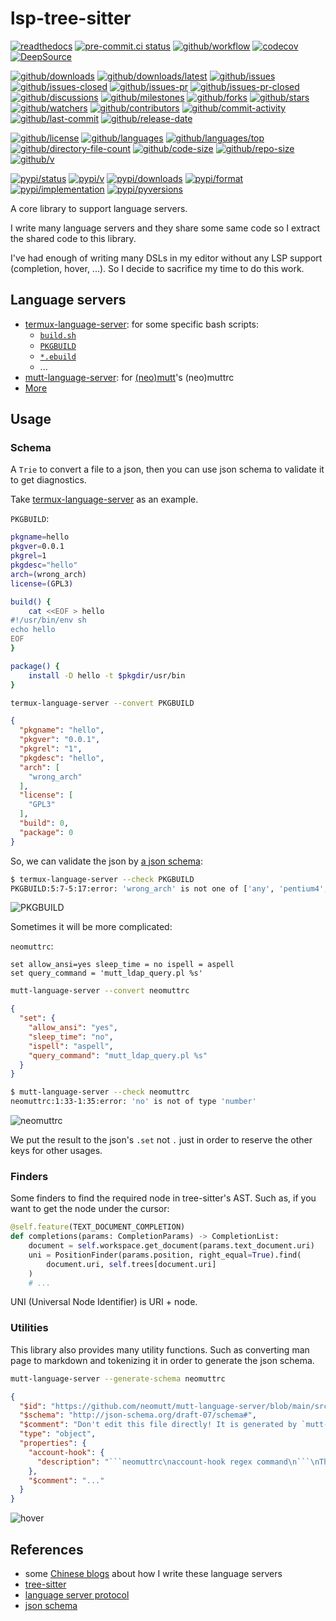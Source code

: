 # lsp-tree-sitter

[![readthedocs](https://shields.io/readthedocs/lsp-tree-sitter)](https://lsp-tree-sitter.readthedocs.io)
[![pre-commit.ci status](https://results.pre-commit.ci/badge/github/neomutt/lsp-tree-sitter/main.svg)](https://results.pre-commit.ci/latest/github/neomutt/lsp-tree-sitter/main)
[![github/workflow](https://github.com/neomutt/lsp-tree-sitter/actions/workflows/main.yml/badge.svg)](https://github.com/neomutt/lsp-tree-sitter/actions)
[![codecov](https://codecov.io/gh/neomutt/lsp-tree-sitter/branch/main/graph/badge.svg)](https://codecov.io/gh/neomutt/lsp-tree-sitter)
[![DeepSource](https://deepsource.io/gh/neomutt/lsp-tree-sitter.svg/?show_trend=true)](https://deepsource.io/gh/neomutt/lsp-tree-sitter)

[![github/downloads](https://shields.io/github/downloads/neomutt/lsp-tree-sitter/total)](https://github.com/neomutt/lsp-tree-sitter/releases)
[![github/downloads/latest](https://shields.io/github/downloads/neomutt/lsp-tree-sitter/latest/total)](https://github.com/neomutt/lsp-tree-sitter/releases/latest)
[![github/issues](https://shields.io/github/issues/neomutt/lsp-tree-sitter)](https://github.com/neomutt/lsp-tree-sitter/issues)
[![github/issues-closed](https://shields.io/github/issues-closed/neomutt/lsp-tree-sitter)](https://github.com/neomutt/lsp-tree-sitter/issues?q=is%3Aissue+is%3Aclosed)
[![github/issues-pr](https://shields.io/github/issues-pr/neomutt/lsp-tree-sitter)](https://github.com/neomutt/lsp-tree-sitter/pulls)
[![github/issues-pr-closed](https://shields.io/github/issues-pr-closed/neomutt/lsp-tree-sitter)](https://github.com/neomutt/lsp-tree-sitter/pulls?q=is%3Apr+is%3Aclosed)
[![github/discussions](https://shields.io/github/discussions/neomutt/lsp-tree-sitter)](https://github.com/neomutt/lsp-tree-sitter/discussions)
[![github/milestones](https://shields.io/github/milestones/all/neomutt/lsp-tree-sitter)](https://github.com/neomutt/lsp-tree-sitter/milestones)
[![github/forks](https://shields.io/github/forks/neomutt/lsp-tree-sitter)](https://github.com/neomutt/lsp-tree-sitter/network/members)
[![github/stars](https://shields.io/github/stars/neomutt/lsp-tree-sitter)](https://github.com/neomutt/lsp-tree-sitter/stargazers)
[![github/watchers](https://shields.io/github/watchers/neomutt/lsp-tree-sitter)](https://github.com/neomutt/lsp-tree-sitter/watchers)
[![github/contributors](https://shields.io/github/contributors/neomutt/lsp-tree-sitter)](https://github.com/neomutt/lsp-tree-sitter/graphs/contributors)
[![github/commit-activity](https://shields.io/github/commit-activity/w/neomutt/lsp-tree-sitter)](https://github.com/neomutt/lsp-tree-sitter/graphs/commit-activity)
[![github/last-commit](https://shields.io/github/last-commit/neomutt/lsp-tree-sitter)](https://github.com/neomutt/lsp-tree-sitter/commits)
[![github/release-date](https://shields.io/github/release-date/neomutt/lsp-tree-sitter)](https://github.com/neomutt/lsp-tree-sitter/releases/latest)

[![github/license](https://shields.io/github/license/neomutt/lsp-tree-sitter)](https://github.com/neomutt/lsp-tree-sitter/blob/main/LICENSE)
[![github/languages](https://shields.io/github/languages/count/neomutt/lsp-tree-sitter)](https://github.com/neomutt/lsp-tree-sitter)
[![github/languages/top](https://shields.io/github/languages/top/neomutt/lsp-tree-sitter)](https://github.com/neomutt/lsp-tree-sitter)
[![github/directory-file-count](https://shields.io/github/directory-file-count/neomutt/lsp-tree-sitter)](https://github.com/neomutt/lsp-tree-sitter)
[![github/code-size](https://shields.io/github/languages/code-size/neomutt/lsp-tree-sitter)](https://github.com/neomutt/lsp-tree-sitter)
[![github/repo-size](https://shields.io/github/repo-size/neomutt/lsp-tree-sitter)](https://github.com/neomutt/lsp-tree-sitter)
[![github/v](https://shields.io/github/v/release/neomutt/lsp-tree-sitter)](https://github.com/neomutt/lsp-tree-sitter)

[![pypi/status](https://shields.io/pypi/status/lsp-tree-sitter)](https://pypi.org/project/lsp-tree-sitter/#description)
[![pypi/v](https://shields.io/pypi/v/lsp-tree-sitter)](https://pypi.org/project/lsp-tree-sitter/#history)
[![pypi/downloads](https://shields.io/pypi/dd/lsp-tree-sitter)](https://pypi.org/project/lsp-tree-sitter/#files)
[![pypi/format](https://shields.io/pypi/format/lsp-tree-sitter)](https://pypi.org/project/lsp-tree-sitter/#files)
[![pypi/implementation](https://shields.io/pypi/implementation/lsp-tree-sitter)](https://pypi.org/project/lsp-tree-sitter/#files)
[![pypi/pyversions](https://shields.io/pypi/pyversions/lsp-tree-sitter)](https://pypi.org/project/lsp-tree-sitter/#files)

A core library to support language servers.

I write many language servers and they share some same code so I extract the
shared code to this library.

I've had enough of writing many DSLs in my editor without any LSP support
(completion, hover, ...). So I decide to sacrifice my time to do this work.

## Language servers

- [termux-language-server](https://github.com/termux/termux-language-server/):
  for some specific bash scripts:
  - [`build.sh`](https://github.com/termux/termux-packages/wiki/Creating-new-package)
  - [`PKGBUILD`](https://wiki.archlinux.org/title/PKGBUILD)
  - [`*.ebuild`](https://dev.gentoo.org/~zmedico/portage/doc/man/ebuild.5.html)
  - ...
- [mutt-language-server](https://github.com/neomutt/mutt-language-server):
  for [(neo)mutt](https://github.com/neomutt/neomutt)'s (neo)muttrc
- [More](https://github.com/Freed-Wu?tab=repositories&q=lsp-server)

## Usage

### Schema

A `Trie` to convert a file to a json, then you can use json schema to validate
it to get diagnostics.

Take
[termux-language-server](https://github.com/termux/termux-language-server/) as
an example.

`PKGBUILD`:

```sh
pkgname=hello
pkgver=0.0.1
pkgrel=1
pkgdesc="hello"
arch=(wrong_arch)
license=(GPL3)

build() {
    cat <<EOF > hello
#!/usr/bin/env sh
echo hello
EOF
}

package() {
    install -D hello -t $pkgdir/usr/bin
}
```

```sh
termux-language-server --convert PKGBUILD
```

```json
{
  "pkgname": "hello",
  "pkgver": "0.0.1",
  "pkgrel": "1",
  "pkgdesc": "hello",
  "arch": [
    "wrong_arch"
  ],
  "license": [
    "GPL3"
  ],
  "build": 0,
  "package": 0
}
```

So, we can validate the json by [a json schema](https://github.com/termux/termux-language-server/tree/main/src/termux_language_server/assets/json):

<!-- markdownlint-disable MD013 -->

```sh
$ termux-language-server --check PKGBUILD
PKGBUILD:5:7-5:17:error: 'wrong_arch' is not one of ['any', 'pentium4', 'i486', 'i686', 'x86_64', 'x86_64_v3', 'arm', 'armv6h', 'armv7h', 'armv8', 'aarch64']
```

<!-- markdownlint-enable MD013 -->

![PKGBUILD](https://github.com/neomutt/lsp-tree-sitter/assets/32936898/58614996-bd8a-4e27-b573-87346c82ea2a)

Sometimes it will be more complicated:

`neomuttrc`:

```neomuttrc
set allow_ansi=yes sleep_time = no ispell = aspell
set query_command = 'mutt_ldap_query.pl %s'
```

```sh
mutt-language-server --convert neomuttrc
```

```json
{
  "set": {
    "allow_ansi": "yes",
    "sleep_time": "no",
    "ispell": "aspell",
    "query_command": "mutt_ldap_query.pl %s"
  }
}
```

```sh
$ mutt-language-server --check neomuttrc
neomuttrc:1:33-1:35:error: 'no' is not of type 'number'
```

![neomuttrc](https://github.com/neomutt/lsp-tree-sitter/assets/32936898/75ebf0c1-784a-43db-ae11-59783af57b4f)

We put the result to the json's `.set` not `.` just in order to reserve the
other keys for other usages.

### Finders

Some finders to find the required node in tree-sitter's AST.
Such as, if you want to get the node under the cursor:

```python
@self.feature(TEXT_DOCUMENT_COMPLETION)
def completions(params: CompletionParams) -> CompletionList:
    document = self.workspace.get_document(params.text_document.uri)
    uni = PositionFinder(params.position, right_equal=True).find(
        document.uri, self.trees[document.uri]
    )
    # ...
```

UNI (Universal Node Identifier) is URI + node.

### Utilities

This library also provides many utility functions. Such as converting man page to
markdown and tokenizing it in order to generate the json schema.

```sh
mutt-language-server --generate-schema neomuttrc
```

<!-- markdownlint-disable MD013 -->

````json
{
  "$id": "https://github.com/neomutt/mutt-language-server/blob/main/src/termux_language_server/assets/json/neomuttrc.json",
  "$schema": "http://json-schema.org/draft-07/schema#",
  "$comment": "Don't edit this file directly! It is generated by `mutt-language-server --generate-schema=neomuttrc`.",
  "type": "object",
  "properties": {
    "account-hook": {
      "description": "```neomuttrc\naccount-hook regex command\n```\nThis hook is executed whenever you access a remote mailbox. Useful to adjust configuration settings to different IMAP or POP servers."
    },
    "$comment": "..."
  }
}
````

<!-- markdownlint-enable MD013 -->

![hover](https://github.com/neomutt/lsp-tree-sitter/assets/32936898/22a0347e-3d4f-45c5-833b-e89225ce3b74)

## References

- some [Chinese blogs](https://freed-wu.github.io/tag/lsp/) about how I write
  these language servers
- [tree-sitter](https://tree-sitter.github.io/tree-sitter/)
- [language server protocol](https://microsoft.github.io/language-server-protocol/specifications/specification-current)
- [json schema](https://json-schema.org/specification)
